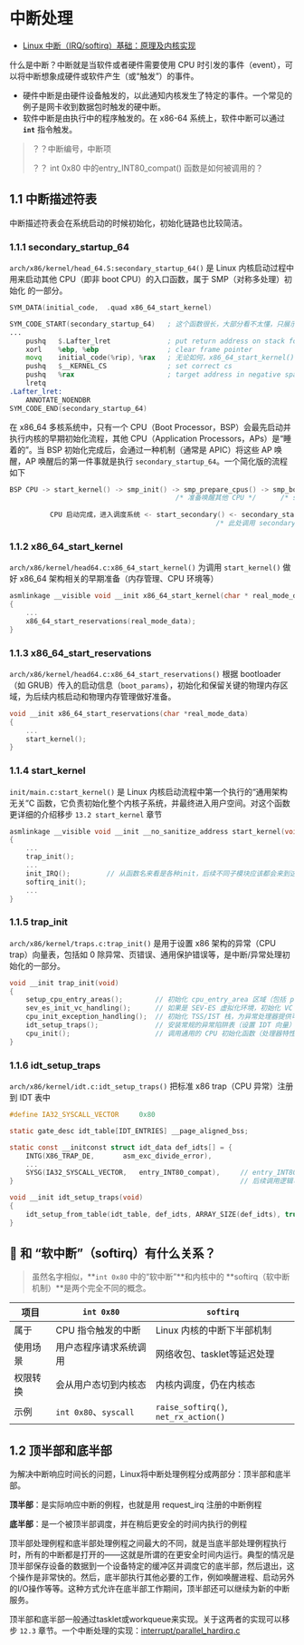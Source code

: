# 中断处理

-   [Linux 中断（IRQ/softirq）基础：原理及内核实现](https://arthurchiao.art/blog/linux-irq-softirq-zh/) 

什么是中断？中断就是当软件或者硬件需要使用 CPU 时引发的事件（event），可以将中断想象成硬件或软件产生（或“触发”）的事件。

-   硬件中断是由硬件设备触发的，以此通知内核发生了特定的事件。一个常见的例子是网卡收到数据包时触发的硬中断。
-   软件中断是由执行中的程序触发的。在 x86-64 系统上，软件中断可以通过 **`int`** 指令触发。

>   ？？中断编号，中断项
>
>   ？？ int 0x80 中的entry_INT80_compat() 函数是如何被调用的？

## 1.1 中断描述符表

中断描述符表会在系统启动的时候初始化，初始化链路也比较简洁。

### 1.1.1 secondary_startup_64

`arch/x86/kernel/head_64.S:secondary_startup_64()` 是 Linux 内核启动过程中用来启动其他 CPU（即非 boot CPU）的入口函数，属于 SMP（对称多处理）初始化 的一部分。

```asm
SYM_DATA(initial_code,  .quad x86_64_start_kernel)

SYM_CODE_START(secondary_startup_64)   ; 这个函数很长，大部分看不太懂，只展示与中断描述符相关的部分
...
    pushq   $.Lafter_lret              ; put return address on stack for unwinder
    xorl    %ebp, %ebp                 ; clear frame pointer
    movq    initial_code(%rip), %rax   ; 无论如何，x86_64_start_kernel() 会被调用到
    pushq   $__KERNEL_CS               ; set correct cs
    pushq   %rax                       ; target address in negative space
    lretq
.Lafter_lret:
    ANNOTATE_NOENDBR
SYM_CODE_END(secondary_startup_64)
```

在 x86_64 多核系统中，只有一个 CPU（Boot Processor，BSP）会最先启动并执行内核的早期初始化流程，其他 CPU（Application Processors，APs）是“睡着的”。当 BSP 初始化完成后，会通过一种机制（通常是 APIC）将这些 AP 唤醒，AP 唤醒后的第一件事就是执行 `secondary_startup_64`。一个简化版的流程如下

```c
BSP CPU -> start_kernel() -> smp_init() -> smp_prepare_cpus() -> smp_boot_secondary() ---
                                         /* 准备唤醒其他 CPU */      /* start AP */       |
                                                                                        |
          CPU 启动完成，进入调度系统 <- start_secondary() <- secondary_startup_64() <- <AP CPU 被唤醒>
                                                   /* 此处调用 secondary_startup_64*/
```

### 1.1.2 x86_64_start_kernel

`arch/x86/kernel/head64.c:x86_64_start_kernel()` 为调用 `start_kernel()` 做好 x86_64 架构相关的早期准备（内存管理、CPU 环境等）

```c
asmlinkage __visible void __init x86_64_start_kernel(char * real_mode_data)
{
    ...
    x86_64_start_reservations(real_mode_data);
}
```

### 1.1.3 x86_64_start_reservations

`arch/x86/kernel/head64.c:x86_64_start_reservations()` 根据 bootloader（如 GRUB）传入的启动信息（`boot_params`），初始化和保留关键的物理内存区域，为后续内核启动和物理内存管理做好准备。

```c
void __init x86_64_start_reservations(char *real_mode_data)
{
    ...
    start_kernel();
}
```

### 1.1.4 start_kernel

`init/main.c:start_kernel()` 是 Linux 内核启动流程中第一个执行的“通用架构无关”C 函数，它负责初始化整个内核子系统，并最终进入用户空间。对这个函数更详细的介绍移步 `13.2 start_kernel` 章节

```c
asmlinkage __visible void __init __no_sanitize_address start_kernel(void)
{
    ...
    trap_init();
    ...
    init_IRQ();         // 从函数名来看是各种init，后续不同子模块应该都会来到这，先mark
    softirq_init();
    ...
}
```

### 1.1.5 trap_init

`arch/x86/kernel/traps.c:trap_init()` 是用于设置 x86 架构的异常（CPU trap）向量表，包括如 0 除异常、页错误、通用保护错误等，是中断/异常处理初始化的一部分。

```c
void __init trap_init(void)
{
    setup_cpu_entry_areas();        // 初始化 cpu_entry_area 区域（包括 per-CPU 异常栈等）
    sev_es_init_vc_handling();      // 如果是 SEV-ES 虚拟化环境，初始化 VC（#VC）异常处理页
    cpu_init_exception_handling();  // 初始化 TSS/IST 栈，为异常处理器提供可靠栈空间
    idt_setup_traps();              // 安装常规的异常陷阱表（设置 IDT 向量）
    cpu_init();                     // 调用通用的 CPU 初始化函数（处理器特性探测）
}
```

### 1.1.6 idt_setup_traps

`arch/x86/kernel/idt.c:idt_setup_traps()` 把标准 x86 trap（CPU 异常）注册到 IDT 表中

```c
#define IA32_SYSCALL_VECTOR     0x80

static gate_desc idt_table[IDT_ENTRIES] __page_aligned_bss;

static const __initconst struct idt_data def_idts[] = {
    INTG(X86_TRAP_DE,       asm_exc_divide_error),
    ...
    SYSG(IA32_SYSCALL_VECTOR,   entry_INT80_compat),     // entry_INT80_compat 是系统调用对应的回调函数
}                                                        // 后续调用逻辑可以看7.1.1章节

void __init idt_setup_traps(void)
{
    idt_setup_from_table(idt_table, def_idts, ARRAY_SIZE(def_idts), true);
}
```





## 🧬 和 “软中断”（softirq）有什么关系？

>   虽然名字相似，**`int 0x80` 中的“软中断”**和内核中的 **softirq（软中断机制）**是两个完全不同的概念。



| 项目     | `int 0x80`             | `softirq`                            |
| -------- | ---------------------- | ------------------------------------ |
| 属于     | CPU 指令触发的中断     | Linux 内核的中断下半部机制           |
| 使用场景 | 用户态程序请求系统调用 | 网络收包、tasklet等延迟处理          |
| 权限转换 | 会从用户态切到内核态   | 内核内调度，仍在内核态               |
| 示例     | `int 0x80`、`syscall`  | `raise_softirq()`, `net_rx_action()` |









## 1.2 顶半部和底半部

为解决中断响应时间长的问题，Linux将中断处理例程分成两部分：顶半部和底半部。

**顶半部**：是实际响应中断的例程，也就是用 request_irq 注册的中断例程

**底半部**：是一个被顶半部调度，并在稍后更安全的时间内执行的例程

顶半部处理例程和底半部处理例程之间最大的不同，就是当底半部处理例程执行时，所有的中断都是打开的——这就是所谓的在更安全时间内运行。典型的情况是顶半部保存设备的数据到一个设备特定的缓冲区并调度它的底半部，然后退出，这个操作是非常快的。然后，底半部执行其他必要的工作，例如唤醒进程、启动另外的I/O操作等等。这种方式允许在底半部工作期间，顶半部还可以继续为新的中断服务。

顶半部和底半部一般通过tasklet或workqueue来实现。关于这两者的实现可以移步 `12.3` 章节。一个中断处理的实现：[interrupt/parallel_hardirq.c](https://github.com/liushupeng/LinuxKernel/blob/master/interrupt/parallel_hardirq.c) 